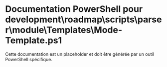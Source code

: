 # Documentation PowerShell pour development\roadmap\scripts\parser\module\Templates\Mode-Template.ps1

Cette documentation est un placeholder et doit être générée par un outil PowerShell spécifique.
